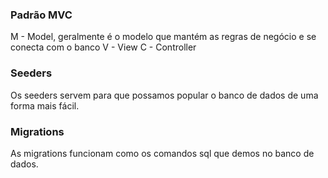 ### Padrão MVC

M - Model, geralmente é o modelo que mantém as regras de negócio e se conecta com o banco
V - View
C - Controller

### Seeders

Os seeders servem para que possamos popular o banco de dados de uma forma mais fácil.

### Migrations

As migrations funcionam como os comandos sql que demos no banco de dados.

